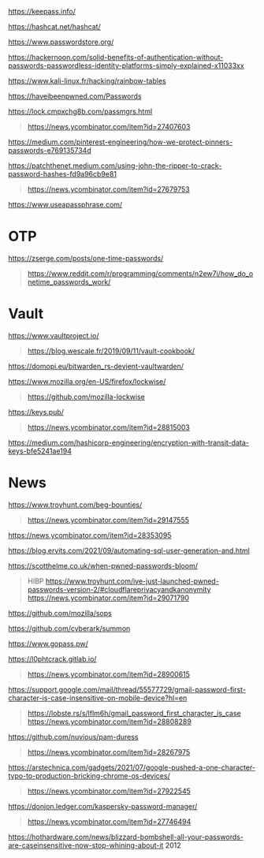 https://keepass.info/

https://hashcat.net/hashcat/

https://www.passwordstore.org/

https://hackernoon.com/solid-benefits-of-authentication-without-passwords-passwordless-identity-platforms-simply-explained-x11033xx

https://www.kali-linux.fr/hacking/rainbow-tables

https://haveibeenpwned.com/Passwords

https://lock.cmpxchg8b.com/passmgrs.html
> https://news.ycombinator.com/item?id=27407603

https://medium.com/pinterest-engineering/how-we-protect-pinners-passwords-e769135734d

https://patchthenet.medium.com/using-john-the-ripper-to-crack-password-hashes-fd9a96cb9e81
> https://news.ycombinator.com/item?id=27679753

https://www.useapassphrase.com/

# OTP
https://zserge.com/posts/one-time-passwords/
> https://www.reddit.com/r/programming/comments/n2ew7i/how_do_onetime_passwords_work/

# Vault

https://www.vaultproject.io/
> https://blog.wescale.fr/2019/09/11/vault-cookbook/

https://domopi.eu/bitwarden_rs-devient-vaultwarden/

https://www.mozilla.org/en-US/firefox/lockwise/
> https://github.com/mozilla-lockwise

https://keys.pub/
> https://news.ycombinator.com/item?id=28815003

https://medium.com/hashicorp-engineering/encryption-with-transit-data-keys-bfe5241ae194

# News
https://www.troyhunt.com/beg-bounties/
> https://news.ycombinator.com/item?id=29147555

https://news.ycombinator.com/item?id=28353095

https://blog.ervits.com/2021/09/automating-sql-user-generation-and.html

https://scotthelme.co.uk/when-pwned-passwords-bloom/
> HIBP https://www.troyhunt.com/ive-just-launched-pwned-passwords-version-2/#cloudflareprivacyandkanonymity
> https://news.ycombinator.com/item?id=29071790

https://github.com/mozilla/sops

https://github.com/cyberark/summon

https://www.gopass.pw/

https://l0phtcrack.gitlab.io/
> https://news.ycombinator.com/item?id=28900615

https://support.google.com/mail/thread/55577729/gmail-password-first-character-is-case-insensitive-on-mobile-device?hl=en
> https://lobste.rs/s/lflm6h/gmail_password_first_character_is_case
> https://news.ycombinator.com/item?id=28808289

https://github.com/nuvious/pam-duress
> https://news.ycombinator.com/item?id=28267975

https://arstechnica.com/gadgets/2021/07/google-pushed-a-one-character-typo-to-production-bricking-chrome-os-devices/
> https://news.ycombinator.com/item?id=27922545

https://donjon.ledger.com/kaspersky-password-manager/
> https://news.ycombinator.com/item?id=27746494

https://hothardware.com/news/blizzard-bombshell-all-your-passwords-are-caseinsensitive-now-stop-whining-about-it 2012